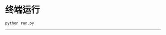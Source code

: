 # 终端运行

```shell
python run.py
```
***********************************************************************************************************************************************************************************************************************************************************************************************************************************************************************************************************************************************************************************************************************************************************************************************************************************************************************************************************************************************************************************************************************************************************************************************************************************************************************************************************************************************************************************************
